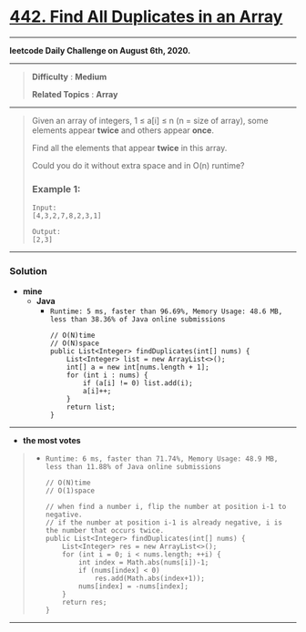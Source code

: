 # [442. Find All Duplicates in an Array](https://leetcode.com/problems/find-all-duplicates-in-an-array/description/)
---

**leetcode Daily Challenge on August 6th, 2020.**

---

> **Difficulty** : **Medium**
>
> **Related Topics** : **Array**

---

> Given an array of integers, 1 ≤ a[i] ≤ n (n = size of array), some elements appear **twice** and others appear **once**.
>
> Find all the elements that appear **twice** in this array.
>
> Could you do it without extra space and in O(n) runtime?
>
> ### Example 1:
> ```
> Input:
> [4,3,2,7,8,2,3,1]
>
> Output:
> [2,3]
> ```

---

### Solution
* **mine**
  * **Java**
    * `Runtime: 5 ms, faster than 96.69%, Memory Usage: 48.6 MB, less than 38.36% of Java online submissions`
      ```
      // O(N)time
      // O(N)space
      public List<Integer> findDuplicates(int[] nums) {
          List<Integer> list = new ArrayList<>();
          int[] a = new int[nums.length + 1];
          for (int i : nums) {
              if (a[i] != 0) list.add(i);
              a[i]++;
          }
          return list;
      }
      ```

---

* **the most votes**
>  * `Runtime: 6 ms, faster than 71.74%, Memory Usage: 48.9 MB, less than 11.88% of Java online submissions`
>    ```
>    // O(N)time
>    // O(1)space
>    
>    // when find a number i, flip the number at position i-1 to negative.
>    // if the number at position i-1 is already negative, i is the number that occurs twice.
>    public List<Integer> findDuplicates(int[] nums) {
>        List<Integer> res = new ArrayList<>();
>        for (int i = 0; i < nums.length; ++i) {
>            int index = Math.abs(nums[i])-1;
>            if (nums[index] < 0)
>                res.add(Math.abs(index+1));
>            nums[index] = -nums[index];
>        }
>        return res;
>    }
>    ```


---
